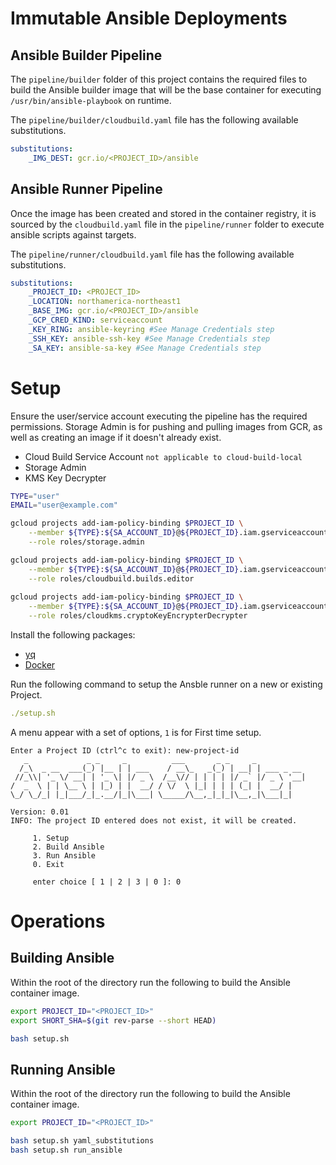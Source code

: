 # Immutable Ansible Deployments

## Ansible Builder Pipeline

The `pipeline/builder` folder of this project contains the required files to build the Ansible builder image that will be the base container for executing `/usr/bin/ansible-playbook` on runtime.

The `pipeline/builder/cloudbuild.yaml` file has the following available substitutions.

```yaml
substitutions:
    _IMG_DEST: gcr.io/<PROJECT_ID>/ansible
```

## Ansible Runner Pipeline
Once the image has been created and stored in the container registry, it is sourced by the `cloudbuild.yaml` file in the `pipeline/runner` folder to execute ansible scripts against targets.

The `pipeline/runner/cloudbuild.yaml` file has the following available substitutions.

```yaml
substitutions:
    _PROJECT_ID: <PROJECT_ID>
    _LOCATION: northamerica-northeast1
    _BASE_IMG: gcr.io/<PROJECT_ID>/ansible
    _GCP_CRED_KIND: serviceaccount
    _KEY_RING: ansible-keyring #See Manage Credentials step
    _SSH_KEY: ansible-ssh-key #See Manage Credentials step
    _SA_KEY: ansible-sa-key #See Manage Credentials step
```

# Setup

Ensure the user/service account executing the pipeline has the required permissions. Storage Admin is for pushing and pulling images from GCR, as well as creating an image if it doesn't already exist.

  - Cloud Build Service Account `not applicable to cloud-build-local`
  - Storage Admin
  - KMS Key Decrypter

```sh
TYPE="user"
EMAIL="user@example.com"

gcloud projects add-iam-policy-binding $PROJECT_ID \
    --member ${TYPE}:${SA_ACCOUNT_ID}@${PROJECT_ID}.iam.gserviceaccount.com \
    --role roles/storage.admin

gcloud projects add-iam-policy-binding $PROJECT_ID \
    --member ${TYPE}:${SA_ACCOUNT_ID}@${PROJECT_ID}.iam.gserviceaccount.com \
    --role roles/cloudbuild.builds.editor  
    
gcloud projects add-iam-policy-binding $PROJECT_ID \
    --member ${TYPE}:${SA_ACCOUNT_ID}@${PROJECT_ID}.iam.gserviceaccount.com \
    --role roles/cloudkms.cryptoKeyEncrypterDecrypter
```

Install the following packages:

- [yq](https://mikefarah.gitbook.io/yq/)
- [Docker](https://docs.docker.com/engine/install/)

Run the following command to setup the Ansble runner on a new or existing Project.

```yaml
./setup.sh
```

A menu appear with a set of options, `1` is for First time setup.

```
Enter a Project ID (ctrl^c to exit): new-project-id
   _             _ _     _          ___       _ _     _           
  /_\  _ __  ___(_) |__ | | ___    / __\_   _(_) | __| | ___ _ __ 
 //_\\| '_ \/ __| | '_ \| |/ _ \  /__\// | | | | |/ _` |/ _ \ '__|
/  _  \ | | \__ \ | |_) | |  __/ / \/  \ |_| | | | (_| |  __/ |   
\_/ \_/_| |_|___/_|_.__/|_|\___| \_____/\__,_|_|_|\__,_|\___|_|   
                                                                  
Version: 0.01
INFO: The project ID entered does not exist, it will be created.

     1. Setup
     2. Build Ansible
     3. Run Ansible
     0. Exit

     enter choice [ 1 | 2 | 3 | 0 ]: 0
```

# Operations
## Building Ansible
Within the root of the directory run the following to build the Ansible container image.

```sh
export PROJECT_ID="<PROJECT_ID>"
export SHORT_SHA=$(git rev-parse --short HEAD)

bash setup.sh
```

## Running Ansible
Within the root of the directory run the following to build the Ansible container image.

```sh
export PROJECT_ID="<PROJECT_ID>"

bash setup.sh yaml_substitutions
bash setup.sh run_ansible
```
